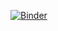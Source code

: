 [![Binder](https://mybinder.org/badge_logo.svg)](https://mybinder.org/v2/gh/markusstocker/wihofo-demo/HEAD)
